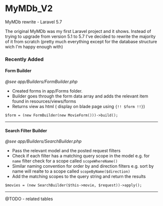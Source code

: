 # MyMDb_V2

MyMDb rewrite - Laravel 5.7

The original MyMDb was my first Laravel project and it shows. Instead of trying to upgrade from version 5.1 to 5.7 I've decided to rewrite the majority of it from scratch (pretty much everything except for the database structure wich I'm happy enough with)


### Recently Added

#### Form Builder

_@see app/Builders/FormBuilder.php_

- Created forms in app/Forms folder. 
- Builder goes through the form data array and adds the relevant item found in resources/views/forms
- Returns view as html ( display on blade page using `{!! $form !!}`)

```
$form = (new FormBuilder(new MovieForm()))->build();
```

---


#### Search Filter Builder

_@see app/Builders/SearchBuilder.php_

- Pass the relevant model and the posted request filters
- Check if each filter has a matching query scope in the model e.g. for `name` filter check for a scope called `scopeWhereName()`
- Similar naming convention for order by and direction filters e.g. sort by name will realte to a scope called `scopeByName($direction)`
- Add the matching scopes to the query string and return the results

```
$movies = (new SearchBuilder($this->movie, $request))->apply();
```

 --- 
 
 
@TODO - related tables
